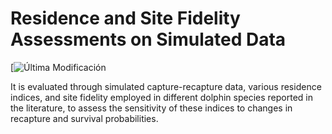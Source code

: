 # Residence and Site Fidelity Assessments on Simulated Data

[![Última Modificación](https://img.shields.io/github/last-commit/ihuesca/R_SF_simulations/main?style=flat-square&color=blue)

It is evaluated through simulated capture-recapture data, various residence indices, and site fidelity employed in different dolphin species reported in the literature, to assess the sensitivity of these indices to changes in recapture and survival probabilities.
